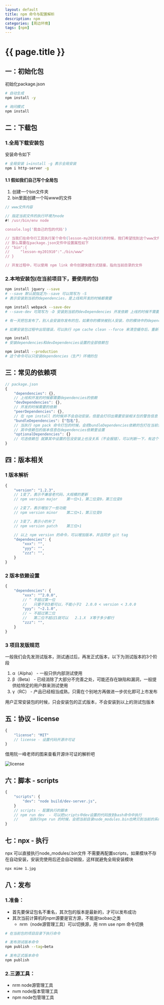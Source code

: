 ```yaml
---
layout: default
title: npm 命令与配置解析
description: npm
categories: [周边环境]
tags: [npm]
---
```

# {{ page.title }}

## 一：初始化包
初始化package.json
```bash
# 自动生成
npm install -y

# 询问模式
npm install
```

## 二：下载包

### 1.全局下载安装包
安装命令如下
```bash
# 全局安装 i=install -g 表示全局安装
npm i http-server -g
```

#### 1.1 假如我们自己写个全局包
1. 创建一个bin文件夹
2. bin里面创建一个叫www的文件

```javascript
// www文件内容

// 指定当前文件的执行环境为node
#! /usr/bin/env node

console.log('我自己的包的代码')

// 当我们在命令行工具执行某个命令(lesson-my201910)的时候，我们希望找到这个www文件运行
// 那么需要在package.json文件中设置属性如下
// "bin":{
//     "lesson-my201910":"./bin/www"
// }

// 开发过程中，可以使用 npm link 命令创建快捷方式链接，指向当前目录的文件
```

### 2.本地安装包(在当前项目下，要使用的包)

```bash
npm install jquery --save
# --save 默认就指定为--save 可以简写为 -S
# 表示安装到当前的dependencies，是上线和开发的时候都需要

npm install webpack --save-dev
# --save-dev 可简写为 -D 安装到当前的devDependencies 开发依赖 上线的时候不需要

# 有一天把包发布了，别人会安装你发布的包，如果你的模块被别人安装，你的模块中的dependencies会默认一起被下载，devDependencies不会被下载

# 如果安装包过程中出现错误，可以执行 npm cache clean --force 来清空缓存后，重新安装

npm install
# 安装dependencies和devDependencies设置的全部依赖包

npm install --production 
# 这个命令可以只安装dependencies（生产）环境的包

```

## 三：常见的依赖项
```javascript
// package.json
{
    "dependencies": {},
    // 上线和开发的时候都需要dependencies的依赖
    "devDependencies": {},
    // 开发的时候需要的依赖
    "peerDependencies": {},
    // 在 npm install 的时候并不会自动安装，但是会打印出需要安装相关包的警告信息
    "bundleDependencies": ["包名"],
    // 当执行 npm pack 命令打包的时候，会把bundleDependencies依赖的包打在当前包里
    // 其中依赖包的版本信息在dependencies依赖里设置
    "optionalDependencies": {}
    // 可选依赖包 就算其中设置的包没安装上也没关系（不会报错），可以判断一下，有这个包就用，没有这个包用别的包
}
```

## 四：版本相关

### 1 版本解析

```javascript
{
    "version": "1.2.3",
    // 1变了，表示不兼容老代码，大规模的更新
    // npm version major    第一位+1，第二位变0，第三位变0

    // 2变了，表示增加了一些功能
    // npm version minor    第二位+1，第三位变0

    // 3变了，表示小的补丁
    // npm version patch    第三位+1

    // 以上 npm version 的命令，可以增加版本，并且同步 git tag
    "dependencies": {
        "xxx": "",
        "yyy": "",
        "zzz": "",
    }
}
```


### 2 版本依赖设置

```javascript
{
    "dependencies": {
        "xxx": "^2.0.0",
        // ^ 不超过第一位
        //   只要不到3都可以，不能小于2  2.0.0 < version < 3.0.0
        "yyy": "~2.1.0",
        // ~ 不超过第二位
        //   第二位不超过1就可以   2.1.X  X等于多少都行
        "zzz": "",
    }
}
```

### 3 项目发版规范
一般我们会先发测试版本，测试通过后，再发正式版本，以下为测试版本的3个阶段
1. α（Alpha） - 一般只供内部测试使用
2. β（Beta） - 已经消除了大部分不完善之处，可能还存在缺陷和漏洞，一般提供给特定的用户群来测试使用
3. γ（RC） - 产品已经相当成熟，只需在个别地方再做进一步优化即可上市发布

用户正常安装包的时候，只会安装包的正式版本，不会安装到以上的测试包版本

## 五：协议 - license
```javascript
{
    "license": "MIT"
    // license - 设置代码开源许可证
}
```
借用阮一峰老师的图来查看开源许可证的解析吧

![license](http://www.ruanyifeng.com/blogimg/asset/201105/free_software_licenses.png)

## 六：脚本 - scripts
```javascript
{
    "scripts": {
        "dev": "node build/dev-server.js",
    }
    // scripts - 配置执行的脚本
    // npm run dev  - 可以把scripts中dev设置的代码放到bash命令中执行
    //     当执行npm run 的时候，会把当前目录node_modules.bin也拷贝到当前的系统的path找那个，所以 npm run 可以执行.bin下的文件
}
```

## 七：npx - 执行
npx 可以直接执行node_modules/.bin文件 不需要再配置scripts，如果模块不存在自动安装，安装完使用后还会自动销毁，这样就避免全局安装模块
```bash
npx mime 1.jpg
```

## 八：发布
### 1.准备：
- 首先要保证包名不重名，其次包的版本是最新的，才可以发布成功
- 其次当前计算机的npm源要是官方源，不能是taobao之类
  - nrm（node源管理工具）可以切换源，用 nrm use npm 命令切换

```bash
# 在当前包的项目目录下执行命令

# 发布测试版本命令
npm publish --tag=beta

# 发布正式版本命令
npm publish
```


### 2.三源工具：
- nrm node源管理工具
- nvm node版本管理工具
- npm node包管理工具
